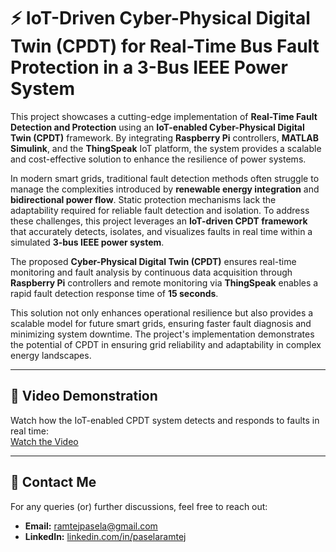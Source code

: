 # ⚡ IoT-Driven Cyber-Physical Digital Twin (CPDT) for Real-Time Bus Fault Protection in a 3-Bus IEEE Power System  

This project showcases a cutting-edge implementation of **Real-Time Fault Detection and Protection** using an **IoT-enabled Cyber-Physical Digital Twin (CPDT)** framework. By integrating **Raspberry Pi** controllers, **MATLAB Simulink**, and the **ThingSpeak** IoT platform, the system provides a scalable and cost-effective solution to enhance the resilience of power systems.  

In modern smart grids, traditional fault detection methods often struggle to manage the complexities introduced by **renewable energy integration** and **bidirectional power flow**. Static protection mechanisms lack the adaptability required for reliable fault detection and isolation. To address these challenges, this project leverages an **IoT-driven CPDT framework** that accurately detects, isolates, and visualizes faults in real time within a simulated **3-bus IEEE power system**.  

The proposed **Cyber-Physical Digital Twin (CPDT)** ensures real-time monitoring and fault analysis by continuous data acquisition through **Raspberry Pi** controllers and remote monitoring via **ThingSpeak** enables a rapid fault detection response time of **15 seconds**.  

This solution not only enhances operational resilience but also provides a scalable model for future smart grids, ensuring faster fault diagnosis and minimizing system downtime. The project's implementation demonstrates the potential of CPDT in ensuring grid reliability and adaptability in complex energy landscapes.  

---

## 🎥 **Video Demonstration**
Watch how the IoT-enabled CPDT system detects and responds to faults in real time:  
[Watch the Video](https://youtu.be/1SOuRba_OvU)  

---

## 📧 **Contact Me**  
For any queries (or) further discussions, feel free to reach out:  
- **Email:** [ramtejpasela@gmail.com](mailto:ramtejpasela@gmail.com)  
- **LinkedIn:** [linkedin.com/in/paselaramtej](https://www.linkedin.com/in/paselaramtej)  
